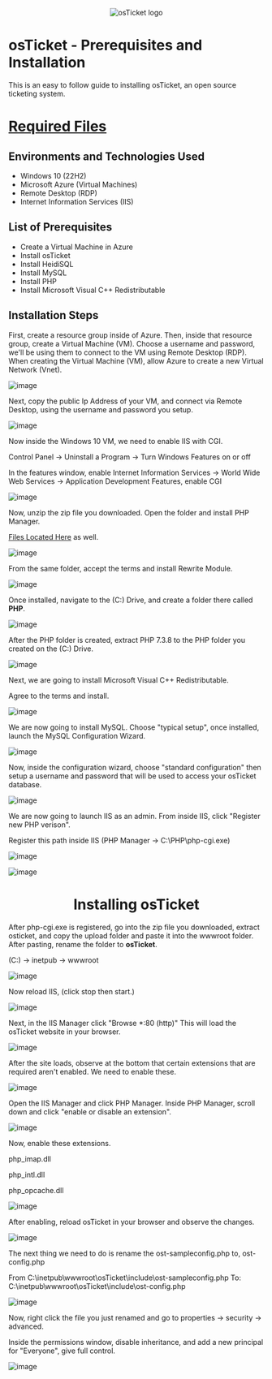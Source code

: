 <p align="center">
<img src="https://i.imgur.com/Clzj7Xs.png" alt="osTicket logo"/>
</p>

<h1>osTicket - Prerequisites and Installation</h1>

This is an easy to follow guide to installing osTicket, an open source ticketing system.<br />

# [Required Files](https://drive.google.com/drive/u/0/folders/1APMfNyfNzcxZC6EzdaNfdZsUwxWYChf6)



<h2>Environments and Technologies Used</h2>

- Windows 10 (22H2)
- Microsoft Azure (Virtual Machines)
- Remote Desktop (RDP)
- Internet Information Services (IIS)

<h2>List of Prerequisites</h2>

- Create a Virtual Machine in Azure
- Install osTicket
- Install HeidiSQL
- Install MySQL
- Install PHP
- Install Microsoft Visual C++ Redistributable

<h2>Installation Steps</h2>

First, create a resource group inside of Azure. Then, inside that resource group, create a Virtual Machine (VM). Choose a username and password, we'll be using them to connect to the VM using Remote Desktop (RDP). When creating the Virtual Machine (VM), allow Azure to create a new Virtual Network (Vnet).

![image](https://github.com/user-attachments/assets/aef8e8f1-3d8f-4c22-a7cf-81f78f553ce2)

Next, copy the public Ip Address of your VM, and connect via Remote Desktop, using the username and password you setup.

![image](https://github.com/user-attachments/assets/73ac104c-db04-4612-8ab6-20bc4bfa45c2)

Now inside the Windows 10 VM, we need to enable IIS with CGI.</p>
Control Panel -> Uninstall a Program -> Turn Windows Features on or off</p>
In the features window, enable Internet Information Services -> World Wide Web Services -> Application Development Features, enable CGI

![image](https://github.com/user-attachments/assets/06b5a116-a4f5-4b80-bbe2-c1b2e6c67b2c)

Now, unzip the zip file you downloaded. Open the folder and install PHP Manager.</p>
[Files Located Here](https://drive.google.com/drive/u/0/folders/1APMfNyfNzcxZC6EzdaNfdZsUwxWYChf6) as well.

![image](https://github.com/user-attachments/assets/d67fed57-b156-4996-bf3c-a6e0cf38752d)

From the same folder, accept the terms and install Rewrite Module.

![image](https://github.com/user-attachments/assets/27792d1d-aacb-4245-9160-721e7f6ba814)

Once installed, navigate to the (C:) Drive, and create a folder there called **PHP**.

![image](https://github.com/user-attachments/assets/dbe02db4-ab46-451a-ad65-27b872c3db70)

After the PHP folder is created, extract PHP 7.3.8 to the PHP folder you created on the (C:) Drive.

![image](https://github.com/user-attachments/assets/0ff6d663-c00c-458e-92b6-26db4cc5804f)

Next, we are going to install Microsoft Visual C++ Redistributable.</p>
Agree to the terms and install.

![image](https://github.com/user-attachments/assets/27d167f2-7849-42b8-ae7d-e58c53e2869c)

We are now going to install MySQL. Choose "typical setup", once installed, launch the MySQL Configuration Wizard.

![image](https://github.com/user-attachments/assets/01d3c2f8-e7b6-40d2-a46a-9ad88f8907f2)

Now, inside the configuration wizard, choose "standard configuration" then setup a username and password that will be used to access your osTicket database.

![image](https://github.com/user-attachments/assets/7566db98-732c-436a-bf6d-e2cc74b66eb0)

We are now going to launch IIS as an admin. From inside IIS, click "Register new PHP verison".</p>
Register this path inside IIS (PHP Manager -> C:\PHP\php-cgi.exe)

 ![image](https://github.com/user-attachments/assets/64ba48c4-715d-4c20-8501-c78ad5eb1139)

 ![image](https://github.com/user-attachments/assets/dabe3d50-8b59-4fa3-ba86-79b1dd51e693)

 # <div style="text-align: center;"> Installing osTicket

 After php-cgi.exe is registered, go into the zip file you downloaded, extract osticket, and copy the upload folder and paste it into the wwwroot folder. After pasting, rename the folder to **osTicket**.</p>
 (C:) -> inetpub -> wwwroot

 ![image](https://github.com/user-attachments/assets/a67974f4-897b-4b7b-88fc-78ce38579f33)

 Now reload IIS, (click stop then start.)

![image](https://github.com/user-attachments/assets/82466b2c-13fd-4067-895d-90104283b74b)

Next, in the IIS Manager click "Browse *:80 (http)" This will load the osTicket website in your browser.

![image](https://github.com/user-attachments/assets/ac8422d6-db5d-4976-a669-149f53f36635)

After the site loads, observe at the bottom that certain extensions that are required aren't enabled. We need to enable these.

![image](https://github.com/user-attachments/assets/17405aa6-ff38-438c-ad74-cff84da1264a)

Open the IIS Manager and click PHP Manager. Inside PHP Manager, scroll down and click "enable or disable an extension".

![image](https://github.com/user-attachments/assets/aa27a2bb-edef-44a9-af3f-286e7da6dca3)

Now, enable these extensions.</p>
php_imap.dll</p>
php_intl.dll</p>
php_opcache.dll</p>

![image](https://github.com/user-attachments/assets/8b570021-6bc2-4059-9b4e-f09d721a1f2c)

After enabling, reload osTicket in your browser and observe the changes.

![image](https://github.com/user-attachments/assets/d3081fa0-6aa0-486a-a17f-c14d242c6e2d)

The next thing we need to do is rename the ost-sampleconfig.php to, ost-config.php</p>
From C:\inetpub\wwwroot\osTicket\include\ost-sampleconfig.php
To: C:\inetpub\wwwroot\osTicket\include\ost-config.php

![image](https://github.com/user-attachments/assets/b54b466e-30d0-4f41-b877-cab53b830432)

Now, right click the file you just renamed and go to properties -> security -> advanced.</p>
Inside the permissions window, disable inheritance, and add a new principal for "Everyone", give full control.

![image](https://github.com/user-attachments/assets/af2240e1-3e04-4e8c-acd1-6b383c1d7119)































